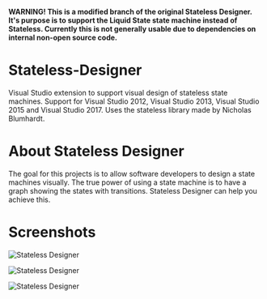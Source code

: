 **WARNING! This is a modified branch of the original Stateless Designer. It's purpose is to support the Liquid State state machine instead of Stateless. Currently this is not generally usable due to dependencies on internal non-open source code.**

# Stateless-Designer
Visual Studio extension to support visual design of stateless state machines. Support for Visual Studio 2012, Visual Studio 2013, Visual Studio 2015 and Visual Studio 2017. Uses the stateless library made by Nicholas Blumhardt.

# About Stateless Designer
The goal for this projects is to allow software developers to design a state machines visually. The true power of using a state machine is to have a graph showing the states with transitions. Stateless Designer can help you achieve this.

# Screenshots
![Stateless Designer](/images/Screen1.PNG "Stateless Designer")

![Stateless Designer](/images/Screen3.PNG "Stateless Designer")

![Stateless Designer](/images/Screen2.PNG "Stateless Designer")
